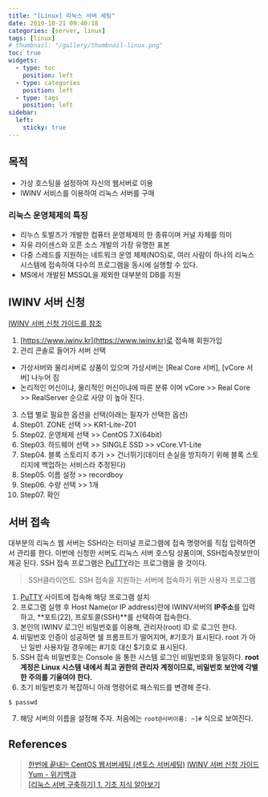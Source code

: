 ```yaml
---
title: "[Linux] 리눅스 서버 세팅"
date: 2019-10-21 09:40:18
categories: [server, linux]
tags: [linux]
# thumbnail: "/gallery/thumbnail-linux.png"
toc: true
widgets:
  - type: toc
    position: left
  - type: categories
    position: left
  - type: tags
    position: left
sidebar:
  left:
    sticky: true
---
```


## 목적
* 가상 호스팅을 설정하여 자신의 웹서버로 이용
* IWINV 서비스를 이용하여 리눅스 서버를 구매

<!-- more -->

### 리눅스 운영체제의 특징
* 리누스 토발즈가 개발한 컴퓨터 운영체제의 한 종류이며 커널 자체를 의미
* 자유 라이센스와 오픈 소스 개발의 가장 유명한 표본
* 다중 스레드를 지원하는 네트워크 운영 체제(NOS)로, 여러 사람이 하나의 리눅스 시스템에 접속하여 다수의 프로그램을 동시에 실행할 수 있다.
* MS에서 개발된 MSSQL을 제외한 대부분의 DB를 지원

## IWINV 서버 신청
[IWINV 서버 신청 가이드를 참조](https://www.idchowto.com/wp-content/uploads/2017/02/IWINV-리눅스_서버_왕초보_메뉴얼.pdf)

1. [https://www.iwinv.kr](https://www.iwinv.kr)로 접속해 회원가입
2. 관리 콘솔로 들어가 서버 선택
  * 가상서버와 물리서버로 상품이 있으며 가상서버는 [Real Core 서버], [vCore 서버] 나누어 짐
  * 논리적인 머신이냐, 물리적인 머신이냐에 따른 분류 이며 vCore >> Real Core >> RealServer 순으로 사양 이 높아 진다.
3. 스탭 별로 필요한 옵션을 선택(아래는 필자가 선택한 옵션)
4. Step01. ZONE 선택 >> KR1-Lite-Z01
5. Step02. 운영체제 선택 >> CentOS 7.X(64bit)
6. Step03. 하드웨어 선택 >> SINGLE SSD >> vCore.V1-Lite
7. Step04. 블록 스토리지 추가 >> 건너뛰기(데이터 손실을 방지하기 위해 블록 스토리지에 백업하는 서비스라 추정된다)
8. Step05. 이름 설정 >> recordboy
9. Step06. 수량 선택 >> 1개
10. Step07. 확인

## 서버 접속
대부분의 리눅스 웹 서버는 SSH라는 터미널 프로그램에 접속 명령어를 직접 입력하면서 관리를 한다. 이번에 신청한 서버도 리눅스 서버 호스팅 상품이며, SSH접속정보만이 제공 된다.
SSH 접속 프로그램은 [PuTTY](https://putty.ko.softonic.com)라는 프로그램을 쓸 것이다.

> SSH클라이언트: SSH 접속을 지원하는 서버에 접속하기 위한 사용자 프로그램

1. [PuTTY](https://putty.ko.softonic.com) 사이트에 접속해 해당 프로그램 설치
2. 프로그램 실행 후 Host Name(or IP address)란에 IWINV서버의 **IP주소**를 입력하고, **포트(22), 프로토콜(SSH)**를 선택하여 접속한다.
3. 본인의 IWINV 로그인 비밀번호를 이용해, 관리자(root) ID 로 로그인 한다.
4. 비밀번호 인증이 성공하면 쉘 프롬프트가 떨어지며, #기호가 표시된다. root 가 아닌 일반 사용자일 경우에는 #기호 대신 $기호로 표시된다. 
5. SSH 접속 비밀번호는 Console 을 통한 시스템 로그인 비밀번호와 동일하다. **root 계정은 Linux 시스템 내에서 최고 권한의 관리자 계정이므로, 비밀번호 보안에 각별한 주의를
기울여야 한다.**
6. 초기 비밀번호가 복잡하니 아래 명령어로 패스워드를 변경해 준다.
```
$ passwd
```
7. 해당 서버의 이름을 설정해 주자. 처음에는 `root@서버이름: ~]#` 식으로 보여진다.  

## References
> [한번에 끝내는 CentOS 웹서버세팅 (센토스 서버세팅)](https://blog.lael.be/post/1721)
> [IWINV 서버 신청 가이드](https://www.idchowto.com/wp-content/uploads/2017/02/IWINV-리눅스_서버_왕초보_메뉴얼.pdf)
> [Yum - 위키백과](https://ko.wikipedia.org/wiki/Yum)  
> [[리눅스 서버 구축하기] 1. 기초 지식 알아보기](http://library.gabia.com/contents/infrahosting/3448)
